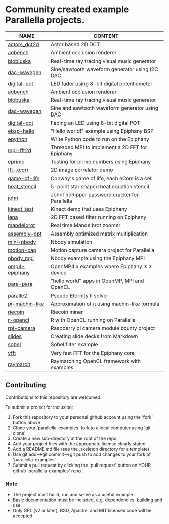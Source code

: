 Community created example Parallella projects.
===================================================

NAME                             | CONTENT                         |
-------------------------------- |-------------------------------- |
[actors_dct2d](actors_dct2d)     | Actor based 2D DCT
[aobench](aobench)               | Ambient occlusion renderer
[blobluska](blobluska)           | Real-time ray tracing visual music generator
[dac-wavegen](dac-wavegen)       | Sine/sawtooth waveform generator using I2C DAC
[digital-pot](digital-pot)       | LED fader using 8-bit digital potentiometer
[aobench](aobench)               | Ambient occlusion renderer
[blobuska](blobuska)             | Real-time ray tracing visual music generator
[dac-wavegen](dac-wavegen)       | Sine and sawtooth waveform generator using DAC
[digital-pot](digital-pot)       | Fading an LED using 8-bit digital POT
[ebsp-hello](ebsp-hello)         | "Hello world!" example using Epiphany BSP
[epython](epython)               | Write Python code to run on the Epiphany
[mpi-fft2d](mpi-fft2d)           | Threaded MPI to implement a 2D FFT for Epiphany
[eprime](eprime)                 | Testing for prime numbers using Epiphany
[fft-xcorr](fft-xcorr)           | 2D image correlator demo
[game-of-life](game-of-life)     | Conway's game of life, each eCore is a cell
[heat_stencil](heat_stencil)     | 5-point star shaped heat equation stencil
[john](john)                     | JohnTheRipper password cracker for Parallella
[kinect_test](kinect_test)       | Kinect demo that uses Epiphany
[lena](lena)                     | 2D FFT based filter running on Epiphany
[mandelbrot](mandelbrot)         | Real time Mandelbrot zoomer
[assembly-opt](assembly-opt)     | Assembly optimized matrix multiplication
[mini-nbody](mini-nbody)         | Nbody simulation
[motion-cap](motion-cap)         | Motion capture camera project for Parallella
[nbody_mpi](nbody_mpi)           | Nbody example using the Epiphany MPI
[omp4-epiphany](omp4-epiphany)   | OpenMP4.x examples where Epiphany is a device
[para-para](para-para)           | "hello world" apps in OpenMP, MPI and OpenCL
[paralle2](paralle2)             | Pseudo Eternity II solver
[pi-machin-like](pi-machin-like) | Approximation of π using machin-like formula
[riecoin](riecoin)               | Riecoin miner
[r-opencl](r-opencl)             | R with OpenCL running on Parallella
[rpi-camera](rpi-camera)         | Raspberry pi camera module bounty project
[slides](slides)                 | Creating slide decks from Markdown
[sobel](sobel)                   | Sobel filter example
[vfft](vfft)                     | Very fast FFT for the Epiphany core
[raymarch](raymarch)             | Raymarching OpenCL framework with examples

## Contributing

Contributions to this repository are welcomed.

To submit a project for inclusion:

1. Fork this repository to your personal github account using the 'fork' button above
2. Clone your 'parallella-examples' fork to a local computer using 'git clone'
2. Create a new sub-directory at the root of the repo
3. Add your project files with the appropriate license clearly stated
4. Add a README.md file (see the .skeleton directory for a template)
5. Use git add-->git commit-->git push to add changes to your fork of 'parallella-examples'
6. Submit a pull request by clicking the 'pull request' button on YOUR github 'parallella-examples' repo.


### Note

* The project must build, run and serve as a useful example
* Basic documentation must be included, e.g. dependencies, building and use
* Only GPL (v2 or later), BSD, Apache, and MIT licensed code will be accepted
